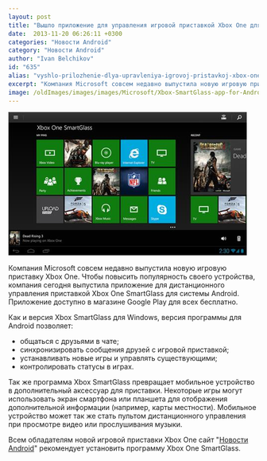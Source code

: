 ```yaml
---
layout: post
title: "Вышло приложение для управления игровой приставкой Xbox One для Android"
date:  2013-11-20 06:26:11 +0300
categories: "Новости Android"
category: "Новости Android"
author: "Ivan Belchikov"
id: "635"
alias: "vyshlo-prilozhenie-dlya-upravleniya-igrovoj-pristavkoj-xbox-one-smartglass-dlya-android"
excerpt: "Компания Microsoft совсем недавно выпустила новую игровую приставку Xbox One. Чтобы повысить популярность своего устройства, компания сегодня выпустила приложение для дистанционного управления приставкой Xbox One SmartGlass для системы Android. Приложение доступно в магазине Google Play для всех бесплатно."
image: /oldImages/images/images/Microsoft/Xbox-SmartGlass-app-for-Android.jpg
---
```

<img src="/oldImages/images/images/Microsoft/Xbox-SmartGlass-app-for-Android.jpg" alt="Программа Xbox Smart Glass для Android" />

Компания Microsoft совсем недавно выпустила новую игровую приставку Xbox One. Чтобы повысить популярность своего устройства, компания сегодня выпустила приложение для дистанционного управления приставкой Xbox One SmartGlass для системы Android. Приложение доступно в магазине Google Play для всех бесплатно.


Как и версия Xbox SmartGlass для Windows, версия программы для Android позволяет:

<ul>
<li>общаться с друзьями в чате;</li>
<li>синхронизировать сообщения друзей с игровой приставкой;</li>
<li>устанавливать новые игры и управлять существующими;</li>
<li>контролировать статусы в играх.</li>
</ul>
Так же программа Xbox SmartGlass превращает мобильное устройство в дополнительный аксессуар для приставки. Некоторые игры могут использовать экран смартфона или планшета для отображения дополнительной информации (например, карты местности). Мобильное устройство может так же стать пультом дистанционного управления при просмотре видео или прослушивания музыки.

Всем обладателям новой игровой приставки Xbox One сайт "<a href="http://novosti-android.ru/">Новости Android</a>" рекомендует установить программу Xbox One SmartGlass.

 
